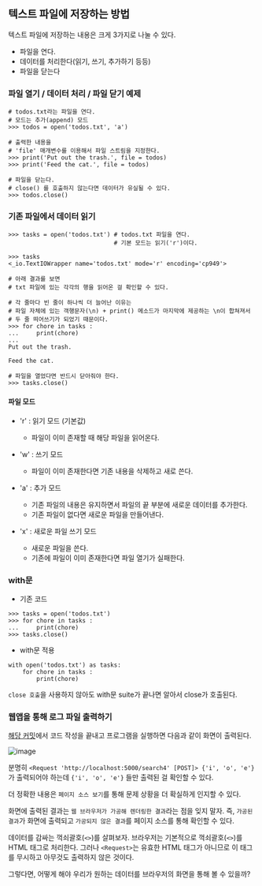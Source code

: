 ## 텍스트 파일에 저장하는 방법 

텍스트 파일에 저장하는 내용은 크게 3가지로 나눌 수 있다.

- 파일을 연다.
- 데이터를 처리한다(읽기, 쓰기, 추가하기 등등)
- 파일을 닫는다

### 파일 열기 / 데이터 처리 / 파일 닫기 예제 

```
# todos.txt라는 파일을 연다. 
# 모드는 추가(append) 모드 
>>> todos = open('todos.txt', 'a') 
                                   
# 출력한 내용을 
# 'file' 매개변수를 이용해서 파일 스트림을 지정한다. 
>>> print('Put out the trash.', file = todos)
>>> print('Feed the cat.', file = todos) 

# 파일을 닫는다. 
# close() 를 호출하지 않는다면 데이터가 유실될 수 있다. 
>>> todos.close()
```

### 기존 파일에서 데이터 읽기 

```
>>> tasks = open('todos.txt') # todos.txt 파일을 연다.
                              # 기본 모드는 읽기('r')이다. 

>>> tasks
<_io.TextIOWrapper name='todos.txt' mode='r' encoding='cp949'>

# 아래 결과를 보면
# txt 파일에 있는 각각의 행을 읽어온 걸 확인할 수 있다. 

# 각 줄마다 빈 줄이 하나씩 더 늘어난 이유는
# 파일 자체에 있는 객행문자(\n) + print() 메소드가 마지막에 제공하는 \n이 합쳐져서
# 두 줄 띄어쓰기가 되었기 때문이다. 
>>> for chore in tasks : 
...     print(chore)
... 
Put out the trash.

Feed the cat.

# 파일을 열었다면 반드시 닫아줘야 한다. 
>>> tasks.close()
```

#### 파일 모드 

- 'r' : 읽기 모드 (기본값)
    - 파일이 이미 존재할 때 해당 파일을 읽어온다. 

- 'w' : 쓰기 모드 
    - 파일이 이미 존재한다면 기존 내용을 삭제하고 새로 쓴다.

- 'a' : 추가 모드 
    - 기존 파일의 내용은 유지하면서 파일의 끝 부분에 새로운 데이터를 추가한다. 
    - 기존 파일이 없다면 새로운 파일을 만들어낸다. 

- 'x' : 새로운 파일 쓰기 모드
    - 새로운 파일을 쓴다.
    - 기존에 파일이 이미 존재한다면 파일 열기가 실패한다. 

### with문

- 기존 코드
```
>>> tasks = open('todos.txt') 
>>> for chore in tasks : 
...     print(chore)
>>> tasks.close()
```

- with문 적용
```
with open('todos.txt') as tasks: 
    for chore in tasks : 
        print(chore)
```

`close 호출`을 사용하지 않아도 with문 suite가 끝나면 알아서 close가 호출된다. 

### 웹앱을 통해 로그 파일 출력하기 

[해당 커밋](https://github.com/sjHong645/head-first-python/commit/4d6694419fbf64a5c72307681206223b2ce7d608)에서 코드 작성을 끝내고 프로그램을 실행하면 다음과 같이 화면이 출력된다. 

![image](https://github.com/sjHong645/head-first-python/assets/64796257/dfcba45c-583c-4978-9ad6-956dae546f00)

분명히 
`<Request 'http://localhost:5000/search4' [POST]> {'i', 'o', 'e'}` 가 출력되어야 하는데 `{'i', 'o', 'e'}` 들만 출력된 걸 확인할 수 있다. 

더 정확한 내용은 `페이지 소스 보기`를 통해 문제 상황을 더 확실하게 인지할 수 있다. 

화면에 출력된 결과는 `웹 브라우저가 가공해 렌더링한 결과`라는 점을 잊지 말자. 
즉, `가공된 결과`가 화면에 출력되고 `가공되지 않은 결과`를 페이지 소스를 통해 확인할 수 있다. 

데이터를 감싸는 꺽쇠괄호(`<>`)를 살펴보자. 
브라우저는 기본적으로 꺽쇠괄호(`<>`)를 HTML 태그로 처리한다. 그러나 `<Request>`는 유효한 HTML 태그가 아니므로 이 태그를 무시하고 아무것도 출력하지 않은 것이다. 

그렇다면, 어떻게 해야 우리가 원하는 데이터를 브라우저의 화면을 통해 볼 수 있을까? 
